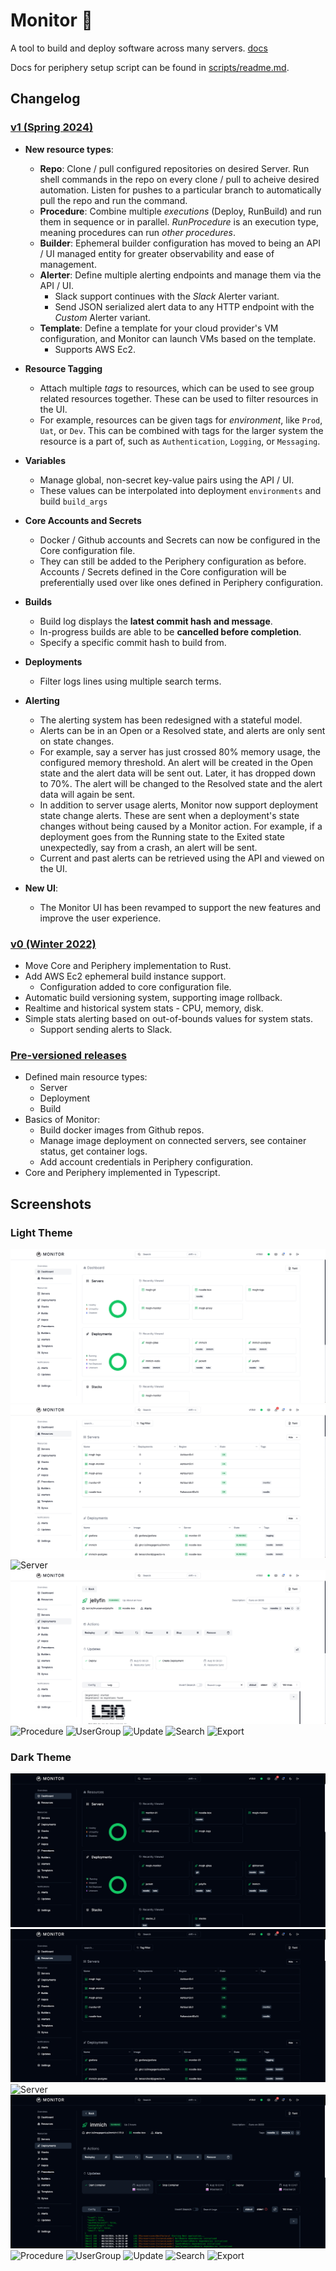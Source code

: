 # Monitor 🦎

A tool to build and deploy software across many servers. [docs](https://mbecker20.github.io/monitor)

Docs for periphery setup script can be found in [scripts/readme.md](https://github.com/mbecker20/monitor/blob/main/scripts/readme.md).

## Changelog

### <ins>v1 (Spring 2024)</ins>

- **New resource types**:
	- **Repo**: Clone / pull configured repositories on desired Server. Run shell commands in the repo on every clone / pull to acheive desired automation. Listen for pushes to a particular branch to automatically pull the repo and run the command.
	- **Procedure**: Combine multiple *executions* (Deploy, RunBuild) and run them in sequence or in parallel. *RunProcedure* is an execution type, meaning procedures can run *other procedures*.
	- **Builder**: Ephemeral builder configuration has moved to being an API / UI managed entity for greater observability and ease of management.
	- **Alerter**: Define multiple alerting endpoints and manage them via the API / UI.
		- Slack support continues with the *Slack* Alerter variant.
		- Send JSON serialized alert data to any HTTP endpoint with the *Custom* Alerter variant.
	- **Template**: Define a template for your cloud provider's VM configuration, and Monitor can launch VMs based on the template.
		- Supports AWS Ec2.

- **Resource Tagging**
	- Attach multiple *tags* to resources, which can be used to see group related resources together. These can be used to filter resources in the UI.
	- For example, resources can be given tags for *environment*, like `Prod`, `Uat`, or `Dev`. This can be combined with tags for the larger system the resource is a part of, such as `Authentication`, `Logging`, or `Messaging`.

- **Variables**
	- Manage global, non-secret key-value pairs using the API / UI.
	- These values can be interpolated into deployment `environments` and build `build_args`

- **Core Accounts and Secrets**
	- Docker / Github accounts and Secrets can now be configured in the Core configuration file.
	- They can still be added to the Periphery configuration as before. Accounts / Secrets defined in the Core configuration will be preferentially used over like ones defined in Periphery configuration.

- **Builds**
	- Build log displays the **latest commit hash and message**.
	- In-progress builds are able to be **cancelled before completion**.
	- Specify a specific commit hash to build from.

- **Deployments**
	- Filter logs lines using multiple search terms.

- **Alerting**
	- The alerting system has been redesigned with a stateful model.
	- Alerts can be in an Open or a Resolved state, and alerts are only sent on state changes.
	- For example, say a server has just crossed 80% memory usage, the configured memory threshold. An alert will be created in the Open state and the alert data will be sent out. Later, it has dropped down to 70%. The alert will be changed to the Resolved state and the alert data will again be sent.
	- In addition to server usage alerts, Monitor now support deployment state change alerts. These are sent when a deployment's state changes without being caused by a Monitor action. For example, if a deployment goes from the Running state to the Exited state unexpectedly, say from a crash, an alert will be sent.
	- Current and past alerts can be retrieved using the API and viewed on the UI.

- **New UI**:
	- The Monitor UI has been revamped to support the new features and improve the user experience.

### <ins>v0 (Winter 2022)</ins>

- Move Core and Periphery implementation to Rust.
- Add AWS Ec2 ephemeral build instance support.
	- Configuration added to core configuration file.
- Automatic build versioning system, supporting image rollback.
- Realtime and historical system stats - CPU, memory, disk.
- Simple stats alerting based on out-of-bounds values for system stats.
	- Support sending alerts to Slack.

### <ins>Pre-versioned releases</ins>

- Defined main resource types:
	- Server
	- Deployment
	- Build
- Basics of Monitor:
	- Build docker images from Github repos.
	- Manage image deployment on connected servers, see container status, get container logs.
	- Add account credentials in Periphery configuration.
- Core and Periphery implemented in Typescript.


## Screenshots

### Light Theme

![Dashboard](https://raw.githubusercontent.com/mbecker20/monitor/main/screenshots/Light-Dashboard.png)
![Resources](https://raw.githubusercontent.com/mbecker20/monitor/main/screenshots/Light-Resources.png)
![Server](https://raw.githubusercontent.com/mbecker20/monitor/main/screenshots/Light-Server.png)
![Deployment](https://raw.githubusercontent.com/mbecker20/monitor/main/screenshots/Light-Deployment.png)
![Procedure](https://raw.githubusercontent.com/mbecker20/monitor/main/screenshots/Light-Procedure.png)
![UserGroup](https://raw.githubusercontent.com/mbecker20/monitor/main/screenshots/Light-UserGroup.png)
![Update](https://raw.githubusercontent.com/mbecker20/monitor/main/screenshots/Light-Update.png)
![Search](https://raw.githubusercontent.com/mbecker20/monitor/main/screenshots/Light-Search.png)
![Export](https://raw.githubusercontent.com/mbecker20/monitor/main/screenshots/Light-Export.png)

### Dark Theme

![Dashboard](https://raw.githubusercontent.com/mbecker20/monitor/main/screenshots/Dark-Dashboard.png)
![Resources](https://raw.githubusercontent.com/mbecker20/monitor/main/screenshots/Dark-Resources.png)
![Server](https://raw.githubusercontent.com/mbecker20/monitor/main/screenshots/Dark-Server.png)
![Deployment](https://raw.githubusercontent.com/mbecker20/monitor/main/screenshots/Dark-Deployment.png)
![Procedure](https://raw.githubusercontent.com/mbecker20/monitor/main/screenshots/Dark-Procedure.png)
![UserGroup](https://raw.githubusercontent.com/mbecker20/monitor/main/screenshots/Dark-UserGroup.png)
![Update](https://raw.githubusercontent.com/mbecker20/monitor/main/screenshots/Dark-Update.png)
![Search](https://raw.githubusercontent.com/mbecker20/monitor/main/screenshots/Dark-Search.png)
![Export](https://raw.githubusercontent.com/mbecker20/monitor/main/screenshots/Dark-Export.png)
